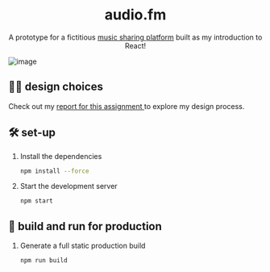<h1 align="center">
  audio.fm
</h1>
<p align="center">
  A prototype for a fictitious <a href="https://audiofm.onrender.com/" target="_blank"> music sharing platform</a> built as my introduction to React!
</p>

![image](https://github.com/user-attachments/assets/f5f2371e-d138-4e2f-8707-a76b7dd3f3c7)


## 👨‍💻 design choices

Check out my <a href="https://github.com/sami-hssn/audiofm/blob/main/SEG3125Project2FinalReport.pdf"> report for this assignment </a> to explore my design process.


## 🛠 set-up

1. Install the dependencies

   ```sh
   npm install --force
   ```

2. Start the development server

   ```sh
   npm start
   ```

## 🚀 build and run for production

1. Generate a full static production build

   ```sh
   npm run build
   ```





